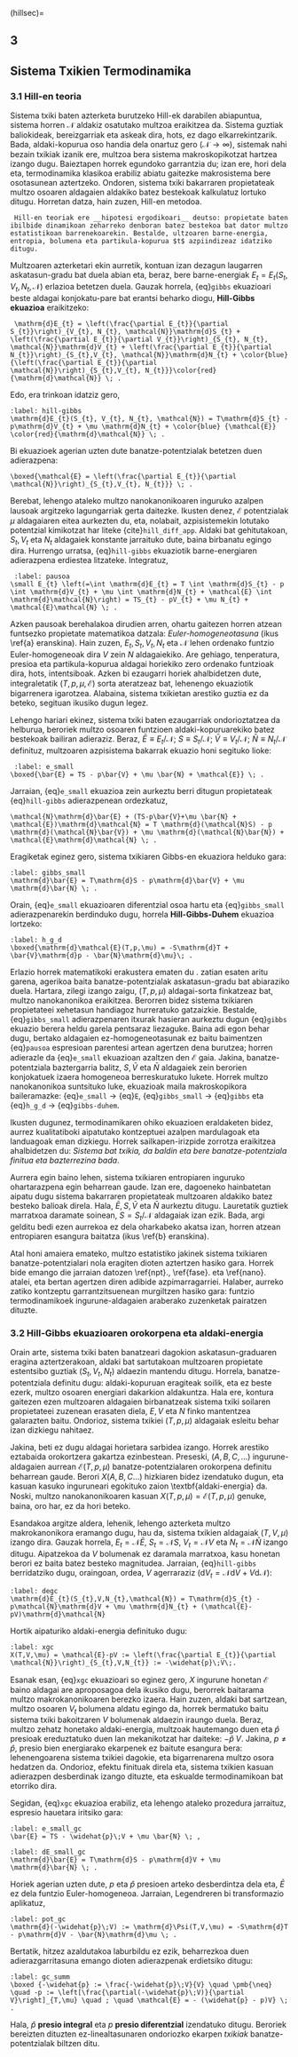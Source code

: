 (hillsec)=
## 3

## Sistema Txikien Termodinamika

###  3.1 Hill-en teoria

Sistema txiki baten azterketa burutzeko Hill-ek darabilen abiapuntua, sistema horren $\mathcal{N}$ aldakiz osatutako multzoa eraikitzea da. Sistema guztiak baliokideak, bereizgarriak eta askeak dira, hots, ez dago elkarrekintzarik. Bada, aldaki-kopurua oso handia dela onartuz gero ($\mathcal{N}\rightarrow \infty$), sistemak nahi bezain txikiak izanik ere,  multzoa bera sistema makroskopikotzat hartzea izango dugu.
Baieztapen horrek egundoko garrantzia du; izan ere,  hori dela eta, termodinamika klasikoa erabiliz abiatu gaitezke makrosistema bere osotasunean aztertzeko. Ondoren, sistema txiki bakarraren propietateak multzo osoaren aldagaien aldakiko batez bestekoak kalkulatuz lortuko ditugu. Horretan datza, hain zuzen, Hill-en metodoa.

```{admonition} Oharra
 Hill-en teoriak ere __hipotesi ergodikoari__ deutso: propietate baten ibilbide dinamikoan zeharreko denboran batez bestekoa bat dator multzo estatistikoan barrenekoarekin. Bestalde, ultzoaren barne-energia, entropia, bolumena eta partikula-kopurua $t$ azpiindizeaz idatziko ditugu.

```

Multzoaren azterketari ekin aurretik, kontuan izan dezagun laugarren askatasun-gradu bat duela abian eta, beraz, bere barne-energiak $E_{t} = E_{t}(S_{t}, V_{t}, N_{t}, \mathcal{N})$ erlazioa betetzen duela. Gauzak horrela, {eq}`gibbs` ekuazioari beste aldagai konjokatu-pare bat erantsi beharko diogu, __Hill-Gibbs ekuazioa__ eraikitzeko:

```{math}
 \mathrm{d}E_{t} = \left(\frac{\partial E_{t}}{\partial S_{t}}\right)_{V_{t}, N_{t}, \mathcal{N}}\mathrm{d}S_{t} + \left(\frac{\partial E_{t}}{\partial V_{t}}\right)_{S_{t}, N_{t}, \mathcal{N}}\mathrm{d}V_{t} + \left(\frac{\partial E_{t}}{\partial N_{t}}\right)_{S_{t},V_{t}, \mathcal{N}}\mathrm{d}N_{t} + \color{blue}{\left(\frac{\partial E_{t}}{\partial \mathcal{N}}\right)_{S_{t},V_{t}, N_{t}}}\color{red}{\mathrm{d}\mathcal{N}} \; .
```

Edo, era trinkoan idatziz gero,

```{math}
:label: hill-gibbs
\mathrm{d}E_{t}(S_{t}, V_{t}, N_{t}, \mathcal{N}) = T\mathrm{d}S_{t} - p\mathrm{d}V_{t} + \mu \mathrm{d}N_{t} + \color{blue} {\mathcal{E}} \color{red}{\mathrm{d}\mathcal{N}} \; .
```
Bi ekuazioek agerian uzten dute  banatze-potentzialak betetzen duen adierazpena:

```{math}
\boxed{\mathcal{E} = \left(\frac{\partial E_{t}}{\partial \mathcal{N}}\right)_{S_{t},V_{t}, N_{t}}} \; .
```

Berebat, lehengo ataleko multzo nanokanonikoaren inguruko azalpen lausoak argitzeko lagungarriak gerta daitezke. Ikusten denez, $\mathcal{E}$ potentzialak $\mu$ aldagaiaren eitea aurkezten du, eta, nolabait, azpisistemekin lotutako potentzial kimikotzat har liteke {cite}`hill_diff_app`. Aldaki bat gehitutakoan, $S_{t}, V_{t}$ eta $N_{t}$ aldagaiek konstante jarraituko dute, baina  birbanatu egingo dira.
Hurrengo urratsa, {eq}`hill-gibbs` ekuaziotik barne-energiaren adierazpena erdiestea litzateke. Integratuz,

```{math}
 :label: pausoa
\small E_{t} \left(=\int \mathrm{d}E_{t} = T \int \mathrm{d}S_{t} - p \int \mathrm{d}V_{t} + \mu \int \mathrm{d}N_{t} + \mathcal{E} \int \mathrm{d}\mathcal{N}\right) = TS_{t} - pV_{t} + \mu N_{t} + \mathcal{E}\mathcal{N} \; .
```

Azken pausoak berehalakoa dirudien arren, ohartu gaitezen horren atzean funtsezko propietate matematikoa datzala: _Euler-homogeneotasuna_ (ikus \ref{a} eranskina). Hain zuzen, $E_{t}, S_{t}, V_{t}, N_{t}$ eta $\mathcal{N}$ lehen ordenako funtzio Euler-homogeneoak dira $V$ zein $N$ aldagaiekiko. Are gehiago, tenperatura, presioa eta partikula-kopurua aldagai horiekiko zero ordenako funtzioak dira, hots, intentsiboak. Azken bi ezaugarri horiek ahalbidetzen dute, integraletatik $(T, p, \mu,\mathcal{E})$ sorta ateratzeaz bat, lehenengo ekuaziotik bigarrenera igarotzea. Alabaina, sistema txikietan arestiko guztia ez da beteko, segituan ikusiko dugun legez.

Lehengo hariari ekinez, sistema txiki baten ezaugarriak ondorioztatzea da helburua, beroriek multzo osoaren funtzioen aldaki-kopuruarekiko batez bestekoak bailiran adieraziz. Beraz, $\bar{E} \equiv E_{t}/\mathcal{N}$; $S \equiv S_{t}/\mathcal{N}$; $\bar{V} \equiv V_{t}/\mathcal{N}$; $\bar{N} \equiv N_{t}/\mathcal{N}$ definituz, multzoaren azpisistema bakarrak ekuazio honi segituko lioke:

```{math}
 :label: e_small
\boxed{\bar{E} = TS - p\bar{V} + \mu \bar{N} + \mathcal{E}} \; .
```

Jarraian, {eq}`e_small` ekuazioa zein aurkeztu berri ditugun propietateak {eq}`hill-gibbs` adierazpenean ordezkatuz,

```{math}
\mathcal{N}\mathrm{d}\bar{E} + (TS-p\bar{V}+\mu \bar{N} + \mathcal{E})\mathrm{d}\mathcal{N} = T \mathrm{d}(\mathcal{N}S) - p \mathrm{d}(\mathcal{N}\bar{V}) + \mu \mathrm{d}(\mathcal{N}\bar{N}) + \mathcal{E}\mathrm{d}\mathcal{N} \; .
```

Eragiketak eginez gero, sistema txikiaren Gibbs-en ekuaziora helduko gara:

```{math}
:label: gibbs_small
\mathrm{d}\bar{E} = T\mathrm{d}S - p\mathrm{d}\bar{V} + \mu \mathrm{d}\bar{N} \; .
```

Orain, {eq}`e_small` ekuazioaren diferentzial osoa hartu eta {eq}`gibbs_small` adierazpenarekin berdinduko dugu, horrela __Hill-Gibbs-Duhem__ ekuazioa lortzeko:

```{math}
:label: h_g_d
\boxed{\mathrm{d}\mathcal{E}(T,p,\mu) = -S\mathrm{d}T + \bar{V}\mathrm{d}p - \bar{N}\mathrm{d}\mu}\; .
```

Erlazio horrek matematikoki erakustera ematen du [](nanointro). zatian esaten aritu garena, agerikoa baita banatze-potentzialak askatasun-gradu bat abiaraziko duela. Hartara, zilegi izango zaigu, $(T, p, \mu)$ aldagai-sorta finkatzeaz bat, multzo nanokanonikoa eraikitzea. Berorren bidez sistema txikiaren propietateei xehetasun handiagoz hurreratuko gatzaizkie.
Bestalde, {eq}`gibbs_small` adierazpenaren itxurak hasieran aurkeztu dugun {eq}`gibbs` ekuazio berera heldu garela pentsaraz liezaguke. Baina adi egon behar dugu, bertako aldagaien ez-homogeneotasunak ez baitu baimentzen {eq}`pausoa` espresioan parentesi artean agertzen dena burutzea; horren adierazle da {eq}`e_small` ekuazioan azaltzen den $\mathcal{E}$ gaia. Jakina, banatze-potentziala baztergarria balitz, $S, \bar{V}$ eta $\bar{N}$ aldagaiek zein berorien konjokatuek izaera homogeneoa berreskuratuko lukete. Horrek multzo nanokanonikoa suntsituko luke, ekuazioak maila makroskopikora baileramazke: {eq}`e_small` $\rightarrow$ {eq}`E`, {eq}`gibbs_small` $\rightarrow$ {eq}`gibbs` eta {eq}`h_g_d` $\rightarrow$ {eq}`gibbs-duhem`.


Ikusten dugunez, termodinamikaren ohiko ekuazioen eraldaketen bidez, aurrez kualitatiboki aipatutako kontzeptuei azalpen mardulagoak eta landuagoak eman dizkiegu. Horrek sailkapen-irizpide zorrotza eraikitzea ahalbidetzen du: _Sistema bat txikia, da baldin eta bere banatze-potentziala finitua eta bazterrezina bada_.


Aurrera egin baino lehen, sistema txikiaren entropiaren inguruko ohartarazpena egin beharrean gaude. Izan ere, dagoeneko hainbatetan aipatu dugu sistema bakarraren propietateak multzoaren aldakiko batez besteko balioak direla. Hala, $\bar{E}, S, \bar{V}$ eta $\bar{N}$ aurkeztu ditugu. Lauretatik guztiek marratxoa daramate soinean, $S = S_{t}/\mathcal{N}$ aldagaiak izan ezik. Bada, argi gelditu bedi ezen aurrekoa ez dela oharkabeko akatsa izan, horren atzean entropiaren esangura baitatza (ikus \ref{b} eranskina).

Atal honi amaiera emateko, multzo estatistiko jakinek sistema txikiaren banatze-potentzialari nola eragiten dioten aztertzen hasiko gara. Horrek bide emango die jarraian datozen \ref{npt}., \ref{fase}. eta \ref{nano}. atalei, eta bertan agertzen diren adibide azpimarragarriei. Halaber, aurreko zatiko kontzeptu garrantzitsuenean murgiltzen hasiko gara: funtzio termodinamikoek ingurune-aldagaien araberako zuzenketak pairatzen dituzte.


### 3.2 Hill-Gibbs ekuazioaren orokorpena eta aldaki-energia

Orain arte, sistema txiki baten banatzeari dagokion askatasun-graduaren eragina aztertzerakoan, aldaki bat sartutakoan multzoaren propietate estentsibo guztiak ($S_{t}, V_{t}, N_{t}$) aldaezin mantendu ditugu.
Horrela, banatze-potentziala definitu dugu: aldaki-kopuruan eragiteak soilik, eta ez beste ezerk, multzo osoaren energiari dakarkion aldakuntza. Hala ere, kontura gaitezen ezen multzoaren aldagaien birbanatzeak sistema txiki soilaren propietateei zuzenean erasaten diela,  $E, V$ eta $N$ finko mantentzea galarazten baitu. Ondorioz, sistema txikiei $(T, p, \mu)$ aldagaiak esleitu behar izan dizkiegu nahitaez.

Jakina, beti ez dugu aldagai horietara sarbidea izango. Horrek arestiko eztabaida orokortzera gakartza ezinbestean. Preseski, $(A, B, C,...)$ ingurune-aldagaien aurrean $\mathcal{E}(T, p, \mu)$ banatze-potentzialaren orokorpena definitu beharrean gaude. Berori $X(A, B, C...)$ hizkiaren bidez izendatuko dugun, eta kasuan kasuko inguruneari egokituko zaion \textbf{aldaki-energia} da. Noski, multzo nanokanonikoaren kasuan $X(T,p,\mu) = \mathcal{E}(T, p, \mu)$ genuke, baina, oro har, ez da hori beteko.

Esandakoa argitze aldera, lehenik, lehengo azterketa multzo makrokanonikora eramango dugu, hau da, sistema txikien aldagaiak $(T,V,\mu)$ izango dira. Gauzak horrela, $E_{t} = \mathcal{N}\bar{E}$, $S_{t} = \mathcal{N}S$, $V_{t} = \mathcal{N}V$ eta $N_{t} = \mathcal{N}\bar{N}$ izango ditugu. Aipatzekoa da $V$ bolumenak ez daramala marratxoa, kasu honetan berori ez baita batez besteko magnitudea. Jarraian, {eq}`hill-gibbs` berridatziko dugu, oraingoan, ordea, $V$ agerraraziz ($\mathrm{d}V_{t} = \mathcal{N}\mathrm{d}V + V\mathrm{d}\mathcal{N}$):


```{math}
:label: degc
\mathrm{d}E_{t}(S_{t},V,N_{t},\mathcal{N}) = T\mathrm{d}S_{t} - p\mathcal{N}\mathrm{d}V + \mu \mathrm{d}N_{t} + (\mathcal{E}-pV)\mathrm{d}\mathcal{N}
```

Hortik aipaturiko aldaki-energia definituko dugu:

```{math}
:label: xgc
X(T,V,\mu) = \mathcal{E}-pV := \left(\frac{\partial E_{t}}{\partial \mathcal{N}}\right)_{S_{t},V,N_{t}} := -\widehat{p}\;V\;.
```

Esanak esan, {eq}`xgc` ekuazioari so eginez gero, $X$ ingurune honetan $\mathcal{E}$ baino aldagai are aproposagoa dela ikusiko dugu, berorrek baitarama multzo makrokanonikoaren berezko izaera. Hain zuzen, aldaki bat sartzean, multzo osoaren $V_{t}$ bolumena aldatu egingo da, horrek bermatuko baitu sistema txiki bakoitzaren $V$ bolumenak aldaezin iraungo duela. Beraz, multzo zehatz honetako aldaki-energia, multzoak hautemango duen eta $\widehat{p}$ presioak ereduztatuko duen lan mekanikotzat har daiteke: $-\widehat{p}\;V$. Jakina, $p\neq \widehat{p}$, presio bien energiarako ekarpenek ez baitute esangura bera: lehenengoarena sistema txikiei dagokie, eta bigarrenarena multzo osora hedatzen da. Ondorioz, efektu finituak direla eta, sistema txikien kasuan adierazpen desberdinak izango dituzte, eta eskualde termodinamikoan bat etorriko dira.

Segidan, {eq}`xgc` ekuazioa erabiliz, eta lehengo ataleko prozedura jarraituz, espresio hauetara iritsiko gara:

```{math}
:label: e_small_gc
\bar{E} = TS - \widehat{p}\;V + \mu \bar{N} \; ,
```

```{math}
:label: dE_small_gc
\mathrm{d}\bar{E} = T\mathrm{d}S - p\mathrm{d}V + \mu \mathrm{d}\bar{N} \; .
```

Horiek agerian uzten dute, $p$ eta $\widehat{p}$ presioen arteko desberdintza dela eta, $\bar{E}$ ez dela funtzio Euler-homogeneoa. Jarraian, Legendreren bi transformazio aplikatuz,

```{math}
:label: pot_gc
\mathrm{d}(-\widehat{p}\;V) := \mathrm{d}\Psi(T,V,\mu) = -S\mathrm{d}T - p\mathrm{d}V - \bar{N}\mathrm{d}\mu \; .
```

Bertatik, hitzez azaldutakoa laburbildu ez ezik, beharrezkoa duen adierazgarritasuna emango dioten adierazpenak erdietsiko ditugu:

```{math}
:label: gc_summ
\boxed {-\widehat{p} := \frac{-\widehat{p}\;V}{V} \quad \pmb{\neq} \quad -p := \left[\frac{\partial(-\widehat{p}\;V)}{\partial V}\right]_{T,\mu} \quad ; \quad \mathcal{E} = - (\widehat{p} - p)V} \; .
```

Hala, $\widehat{p}$ __presio integral__ eta $p$ __presio diferentzial__ izendatuko ditugu. Beroriek bereizten dituzten ez-linealtasunaren ondoriozko ekarpen _txikiak_ banatze-potentzialak biltzen ditu.
